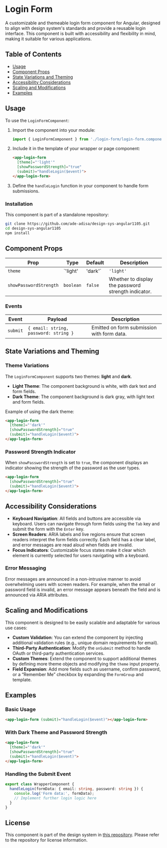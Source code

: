 # Login Form

A customizable and themeable login form component for Angular, designed to align with design system's standards and provide a reusable login interface. This component is built with accessibility and flexibility in mind, making it suitable for various applications.

## Table of Contents

- [Usage](#usage)
- [Component Props](#component-props)
- [State Variations and Theming](#state-variations-and-theming)
- [Accessibility Considerations](#accessibility-considerations)
- [Scaling and Modifications](#scaling-and-modifications)
- [Examples](#examples)

## Usage

To use the `LoginFormComponent`:

1. Import the component into your module:

    ```typescript
    import { LoginFormComponent } from './login-form/login-form.component';
    ```

2. Include it in the template of your wrapper or page component:

    ```html
    <app-login-form
      [theme]="'light'"
      [showPasswordStrength]="true"
      (submit)="handleLogin($event)">
    </app-login-form>
    ```

3. Define the `handleLogin` function in your component to handle form submissions.

### Installation

This component is part of a standalone repository:

```bash
git clone https://github.com/ade-adisa/design-sys-angular1105.git
cd design-sys-angular1105
npm install
```

## Component Props

| Prop                 | Type              | Default     | Description                                                   |
|----------------------|-------------------|-------------|---------------------------------------------------------------|
| `theme`              | `'light' | 'dark'` | `'light'`   | The theme of the form, allowing for a light or dark background. |
| `showPasswordStrength` | `boolean`       | `false`     | Whether to display the password strength indicator.            |

### Events

| Event   | Payload                             | Description                           |
|---------|-------------------------------------|---------------------------------------|
| `submit`| `{ email: string, password: string }` | Emitted on form submission with form data. |

## State Variations and Theming

### Theme Variations

The `LoginFormComponent` supports two themes: **light** and **dark**.

- **Light Theme**: The component background is white, with dark text and form fields.
- **Dark Theme**: The component background is dark gray, with light text and form fields.

Example of using the dark theme:

```html
<app-login-form
  [theme]="'dark'"
  [showPasswordStrength]="true"
  (submit)="handleLogin($event)">
</app-login-form>
```

### Password Strength Indicator

When `showPasswordStrength` is set to `true`, the component displays an indicator showing the strength of the password as the user types.

```html
<app-login-form
  [showPasswordStrength]="true"
  (submit)="handleLogin($event)">
</app-login-form>
```

## Accessibility Considerations

- **Keyboard Navigation**: All fields and buttons are accessible via keyboard. Users can navigate through form fields using the `Tab` key and submit the form with the `Enter` key.
- **Screen Readers**: ARIA labels and live regions ensure that screen readers interpret the form fields correctly. Each field has a clear label, and error messages are read aloud when fields are invalid.
- **Focus Indicators**: Customizable focus states make it clear which element is currently selected for users navigating with a keyboard.

### Error Messaging

Error messages are announced in a non-intrusive manner to avoid overwhelming users with screen readers. For example, when the email or password field is invalid, an error message appears beneath the field and is announced via ARIA attributes.

## Scaling and Modifications

This component is designed to be easily scalable and adaptable for various use cases:

- **Custom Validation**: You can extend the component by injecting additional validation rules (e.g., unique domain requirements for email).
- **Third-Party Authentication**: Modify the `onSubmit` method to handle OAuth or third-party authentication services.
- **Custom Themes**: Extend the component to support additional themes by defining more theme objects and modifying the `theme` input property.
- **Field Expansion**: Add more fields such as username, confirm password, or a “Remember Me” checkbox by expanding the `FormGroup` and template.

## Examples

### Basic Usage

```html
<app-login-form (submit)="handleLogin($event)"></app-login-form>
```

### With Dark Theme and Password Strength

```html
<app-login-form
  [theme]="'dark'"
  [showPasswordStrength]="true"
  (submit)="handleLogin($event)">
</app-login-form>
```

### Handling the Submit Event

```typescript
export class WrapperComponent {
  handleLogin(formData: { email: string, password: string }) {
    console.log('Form data:', formData);
    // Implement further login logic here
  }
}
```

## License

This component is part of the design system in [this repository](https://github.com/ade-adisa/design-sys-angular1105.git). Please refer to the repository for license information.

